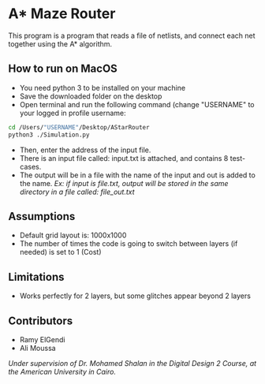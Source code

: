 # A* Maze Router

This program is a program that reads a file of netlists, and connect each net together using the A* algorithm.

## How to run on MacOS

* You need python 3 to be installed on your machine
* Save the downloaded folder on the desktop
* Open terminal and run the following command (change "USERNAME" to your logged in profile username:
```bash
cd /Users/"USERNAME"/Desktop/AStarRouter
python3 ./Simulation.py
```
* Then, enter the address of the input file.
* There is an input file called: input.txt is attached, and contains 8 test-cases.
* The output will be in a file with the name of the input and out is added to the name.
_Ex: if input is file.txt, output will be stored in the same directory in a file called: file_out.txt_

## Assumptions
* Default grid layout is: 1000x1000
* The number of times the code is going to switch between layers (if needed) is set to 1 (Cost)

## Limitations
* Works perfectly for 2 layers, but some glitches appear beyond 2 layers

## Contributors
* Ramy ElGendi
* Ali Moussa

_Under supervision of Dr. Mohamed Shalan in the Digital Design 2 Course, at the American University in Cairo._
